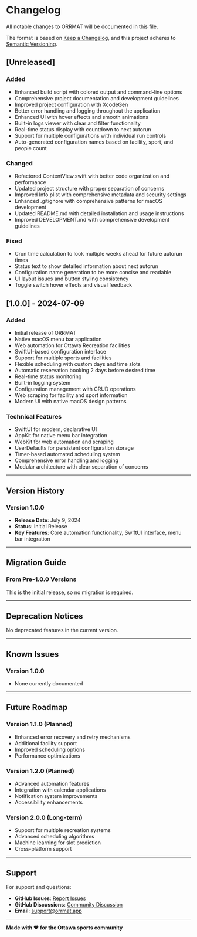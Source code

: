 # Changelog

All notable changes to ORRMAT will be documented in this file.

The format is based on [Keep a Changelog](https://keepachangelog.com/en/1.0.0/),
and this project adheres to [Semantic Versioning](https://semver.org/spec/v2.0.0.html).

## [Unreleased]

### Added

- Enhanced build script with colored output and command-line options
- Comprehensive project documentation and development guidelines
- Improved project configuration with XcodeGen
- Better error handling and logging throughout the application
- Enhanced UI with hover effects and smooth animations
- Built-in logs viewer with clear and filter functionality
- Real-time status display with countdown to next autorun
- Support for multiple configurations with individual run controls
- Auto-generated configuration names based on facility, sport, and people count

### Changed

- Refactored ContentView.swift with better code organization and performance
- Updated project structure with proper separation of concerns
- Improved Info.plist with comprehensive metadata and security settings
- Enhanced .gitignore with comprehensive patterns for macOS development
- Updated README.md with detailed installation and usage instructions
- Improved DEVELOPMENT.md with comprehensive development guidelines

### Fixed

- Cron time calculation to look multiple weeks ahead for future autorun times
- Status text to show detailed information about next autorun
- Configuration name generation to be more concise and readable
- UI layout issues and button styling consistency
- Toggle switch hover effects and visual feedback

## [1.0.0] - 2024-07-09

### Added

- Initial release of ORRMAT
- Native macOS menu bar application
- Web automation for Ottawa Recreation facilities
- SwiftUI-based configuration interface
- Support for multiple sports and facilities
- Flexible scheduling with custom days and time slots
- Automatic reservation booking 2 days before desired time
- Real-time status monitoring
- Built-in logging system
- Configuration management with CRUD operations
- Web scraping for facility and sport information
- Modern UI with native macOS design patterns

### Technical Features

- SwiftUI for modern, declarative UI
- AppKit for native menu bar integration
- WebKit for web automation and scraping
- UserDefaults for persistent configuration storage
- Timer-based automated scheduling system
- Comprehensive error handling and logging
- Modular architecture with clear separation of concerns

---

## Version History

### Version 1.0.0

- **Release Date**: July 9, 2024
- **Status**: Initial Release
- **Key Features**: Core automation functionality, SwiftUI interface, menu bar integration

---

## Migration Guide

### From Pre-1.0.0 Versions

This is the initial release, so no migration is required.

---

## Deprecation Notices

No deprecated features in the current version.

---

## Known Issues

### Version 1.0.0

- None currently documented

---

## Future Roadmap

### Version 1.1.0 (Planned)

- Enhanced error recovery and retry mechanisms
- Additional facility support
- Improved scheduling options
- Performance optimizations

### Version 1.2.0 (Planned)

- Advanced automation features
- Integration with calendar applications
- Notification system improvements
- Accessibility enhancements

### Version 2.0.0 (Long-term)

- Support for multiple recreation systems
- Advanced scheduling algorithms
- Machine learning for slot prediction
- Cross-platform support

---

## Support

For support and questions:

- **GitHub Issues**: [Report Issues](https://github.com/Amet13/orrmat/issues)
- **GitHub Discussions**: [Community Discussion](https://github.com/Amet13/orrmat/discussions)
- **Email**: support@orrmat.app

---

**Made with ❤️ for the Ottawa sports community**
